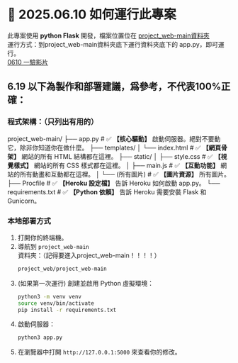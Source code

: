 # 📅 2025.06.10 如何運行此專案

此專案使用 **python Flask** 開發，檔案位置位在 [project_web-main資料夾](https://github.com/liangweihan/project_web/tree/main/project_web-main)  
運行方式：到project_web-main資料夾底下運行資料夾底下的 app.py，即可運行。  
[0610 一驗影片](https://www.youtube.com/watch?v=lKaCqMD11TI)

## 6.19 以下為製作和部署建議，爲參考，不代表100%正確：
### 程式架構：（只列出有用的）
project_web-main/
├── app.py                # ✅ **【核心驅動】** 啟動伺服器。絕對不要動它，除非你知道你在做什麼。
├── templates/
│   └── index.html        # ✅ **【網頁骨架】** 網站的所有 HTML 結構都在這裡。
├── static/
│   ├── style.css         # ✅ **【視覺樣式】** 網站的所有 CSS 樣式都在這裡。
│   ├── main.js           # ✅ **【互動功能】** 網站的所有動畫和互動都在這裡。
│   └── (所有圖片)         # ✅ **【圖片資源】** 所有圖片。
├── Procfile              # ✅ **【Heroku 設定檔】** 告訴 Heroku 如何啟動 app.py。
└── requirements.txt      # ✅ **【Python 依賴】** 告訴 Heroku 需要安裝 Flask 和 Gunicorn。

### 本地部署方式

1.  打開你的終端機。 
2.  導航到 `project_web-main` 資料夾：（記得要進入project_web-main！！！！）
    ```bash
    project_web/project_web-main
    ```
3.  (如果第一次運行) 創建並啟用 Python 虛擬環境：
    ```bash
    python3 -m venv venv
    source venv/bin/activate
    pip install -r requirements.txt
    ```
4.  啟動伺服器：
    ```bash
    python3 app.py
    ```
5.  在瀏覽器中打開 `http://127.0.0.1:5000` 來查看你的修改。
